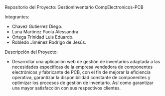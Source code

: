 Repositorio del Proyecto: GestionInventario CompElectronicos-PCB

Integrantes:

  - Chavez Gutierrez Diego.
  - Luna Martinez Paola Alessandra.
  - Ortega Trinidad Luis Eduardo.
  - Robledo Jiménez Rodrigo de Jesús.


Descripción del Proyecto:

- Desarrollar una aplicación web de gestión de inventarios adaptada a las necesidades específicas de la empresa vendedora de componentes electrónicos y fabricante de PCB, con el fin de mejorar la eficiencia operativa, garantizar la disponibilidad constante de componentes y optimizar los procesos de gestión de inventario. Así como garantizar una mayor satisfacción con sus respectivos clientes.

